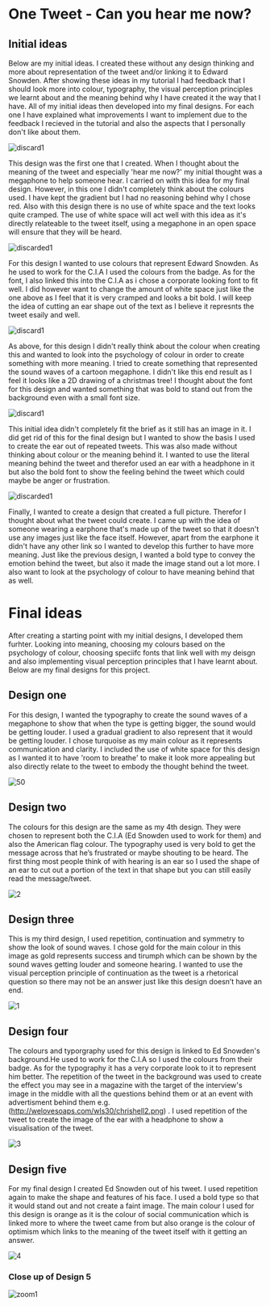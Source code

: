 # One Tweet - Can you hear me now? 

## Initial ideas

Below are my initial ideas. I created these without any design thinking and more about representation of the tweet and/or linking it to Edward Snowden. After showing these ideas in my tutorial I had feedback that I should look more into colour, typography, the visual perception principles we learnt about and the meaning behind why I have created it the way that I have. All of my initial ideas then developed into my final designs. For each one I have explained what improvements I want to implement due to the feedback I recieved in the tutorial and also the aspects that I personally don't like about them.

![discard1](https://cloud.githubusercontent.com/assets/22593770/20682728/f9c8077a-b5a0-11e6-8a6d-507fdb524c35.jpg) 

This design was the first one that I created. When I thought about the meaning of the tweet and especially 'hear me now?' my initial thought was a megaphone to help someone hear. I carried on with this idea for my final design. However, in this one I didn't completely think about the colours used. I have kept the gradient but I had no reasoning behind why I chose red. Also with this design there is no use of white space and the text looks quite cramped. The use of white space will act well with this idea as it's directly relateable to the tweet itself, using a megaphone in an open space will ensure that they will be heard.  

![discarded1](https://cloud.githubusercontent.com/assets/22593770/20686086/1cb876ee-b5af-11e6-9f59-bd8092f8498a.jpg)

For this design I wanted to use colours that represent Edward Snowden. As he used to work for the C.I.A I used the colours from the badge. As for the font, I also linked this into the C.I.A as i chose a corporate looking font to fit well. I did however want to change the amount of white space just like the one above as I feel that it is very cramped and looks a bit bold. I will keep the idea of cutting an ear shape out of the text as I believe it represnts the tweet esaily and well.

![discard1](https://cloud.githubusercontent.com/assets/22593770/20683030/6247bcd6-b5a2-11e6-9505-d9ebca87737f.jpg)

As above, for this design I didn't really think about the colour when creating this and wanted to look into the psychology of colour in order to create something with more meaning. I tried to create something that represented the sound waves of a cartoon megaphone. I didn't like this end result as I feel it looks like a 2D drawing of a christmas tree! I thought about the font for this design and wanted something that was bold to stand out from the background even with a small font size.

![discard1](https://cloud.githubusercontent.com/assets/22593770/20682955/166024de-b5a2-11e6-9f37-e67736ceccfa.jpg)

This initial idea didn't completely fit the brief as it still has an image in it. I did get rid of this for the final design but I wanted to show the basis I used to create the ear out of repeated tweets. This was also made without thinking about colour or the meaning behind it. I wanted to use the literal meaning behind the tweet and therefor used an ear with a headphone in it but also the bold font to show the feeling behind the tweet which could maybe be anger or frustration. 

![discarded1](https://cloud.githubusercontent.com/assets/22593770/20682806/6b30869e-b5a1-11e6-8e1b-9dce180d57a5.jpg)

Finally, I wanted to create a design that created a full picture. Therefor I thought about what the tweet could create. I came up with the idea of someone wearing a earphone that's made up of the tweet so that it doesn't use any images just like the face itself. However, apart from the earphone it didn't have any other link so I wanted to develop this further to have more meaning. Just like the previous design, I wanted a bold type to convey the emotion behind the tweet, but also it made the image stand out a lot more. I also want to look at the psychology of colour to have meaning behind that as well.


# Final ideas

After creating a starting point with my initial designs, I developed them furhter. Looking into meaning, choosing my colours based on the psychology of colour, choosing speciifc fonts that link well with my deisgn and also implementing visual perception principles that I have learnt about. Below are my final designs for this project.

## Design one

For this design, I wanted the typography to create the sound waves of a megaphone to show that when the type is getting bigger, the sound would be getting louder. I used a gradual gradient to also represent that it would be getting louder. I chose turquoise as my main colour as it represents communication and clarity. I included the use of white space for this design as I wanted it to have 'room to breathe' to make it look more appealing but also directly relate to the tweet to embody the thought behind the tweet. 

![50](https://cloud.githubusercontent.com/assets/22593770/19626901/3644888e-9933-11e6-9033-f4d1f3208ca9.jpg)

## Design two

The colours for this design are the same as my 4th design. They were chosen to represent both the C.I.A (Ed Snowden used to work for them) and also the American flag colour. The typography used is very bold to get the message across that he’s frustrated or maybe shouting to be heard. The first thing most people think of with hearing is an ear so I used the shape of an ear to cut out a portion of the text in that shape but you can still easily read the message/tweet.

![2](https://cloud.githubusercontent.com/assets/22593770/19626980/16cd8e5e-9935-11e6-9a73-b2a80bcc5502.jpg)

## Design three

This is my third design, I used repetition, continuation and symmetry to show the look of sound waves. I chose gold for the main colour in this image as gold represents success and tirumph which can be shown by the sound waves getting louder and someone hearing. I wanted to use the visual perception principle of continuation as the tweet is a rhetorical question so there may not be an answer just like this design doesn’t have an end.

![1](https://cloud.githubusercontent.com/assets/22593770/19626984/29bc5c84-9935-11e6-90e2-0c634234708f.jpg)

## Design four

The colours and typorgraphy used for this design is linked to Ed Snowden's background.He used to work for the C.I.A so I used the colours from their badge. As for the typography it has a very corporate look to it to represent him better. The repetition of the tweet in the background was used to create the effect you may see in a magazine with the target of the interview's image in the middle with all the questions behind them or at an event with advertisment behind them e.g. (http://welovesoaps.com/wls30/chrishell2.png) . I used repetition of the tweet to create the image of the ear with a headphone to show a visualisation of the tweet. 

![3](https://cloud.githubusercontent.com/assets/22593770/19626989/416ab902-9935-11e6-851f-0ade65d496b0.jpg)

## Design five

For my final design I created Ed Snowden out of his tweet. I used repetition again to make the shape and features of his face. I used a bold type so that it would stand out and not create a faint image. The main colour I used for this design is orange as it is the colour of social communication which is linked more to where the tweet came from but also orange is the colour of optimism which links to the meaning of the tweet itself with it getting an answer.

![4](https://cloud.githubusercontent.com/assets/22593770/19626990/4998fdb4-9935-11e6-92a8-5ba5b6ec7277.jpg)

### Close up of Design 5

![zoom1](https://cloud.githubusercontent.com/assets/22593770/20686025/d0c9ce40-b5ae-11e6-8389-e3ad2325241d.jpg)


